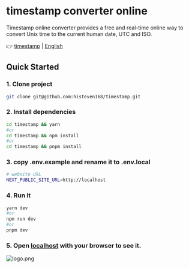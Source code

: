 # timestamp converter online
Timestamp online converter provides a free and real-time online way to convert Unix time to the current human date, UTC and ISO.

👉 [timestamp](https://timestamp.onl) | [English]([[https://github.com/histeven168/timestamp/main/README.md](https://github.com/histeven168/timestamp/edit/main/README.md)](https://github.com/histeven168/timestamp/edit/main/README.md))


## Quick Started

### 1. Clone project

```bash
git clone git@github.com:histeven168/timestamp.git
```

### 2. Install dependencies

```bash
cd timestamp && yarn
#or
cd timestamp && npm install
#or
cd timestamp && pnpm install
```

### 3. copy .env.example and rename it to .env.local

```bash
# website URL
NEXT_PUBLIC_SITE_URL=http://localhost

```

### 4. Run it

```bash
yarn dev
#or
npm run dev
#or
pnpm dev
```

### 5. Open [localhost](localhost) with your browser to see it.
![logo.png](https://timestamp.onl/logo.png)
